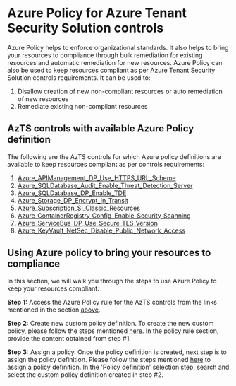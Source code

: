 # Azure Policy for Azure Tenant Security Solution controls

Azure Policy helps to enforce organizational standards. It also helps to bring your resources to compliance through bulk remediation for existing resources and automatic remediation for new resources. Azure Policy can also be used to keep resources compliant as per Azure Tenant Security Solution controls requirements. It can be used to: 
1. Disallow creation of new non-compliant resources or auto remediation of new resources 
2. Remediate existing non-compliant resources

## AzTS controls with available Azure Policy definition

The following are the AzTS controls for which Azure policy definitions are available to keep resources compliant as per controls requirements:

1. [Azure_APIManagement_DP_Use_HTTPS_URL_Scheme](APIManagement/Azure_APIManagement_DP_Use_HTTPS_URL_Scheme/Readme.md)
2. [Azure_SQLDatabase_Audit_Enable_Threat_Detection_Server](SQLServer/Azure_SQLDatabase_Audit_Enable_Threat_Detection_Server/Readme.md)
3. [Azure_SQLDatabase_DP_Enable_TDE](SQLServer/Azure_SQLDatabase_DP_Enable_TDE/Readme.md)
4. [Azure_Storage_DP_Encrypt_In_Transit](Storage/Azure_Storage_DP_Encrypt_In_Transit/Readme.md)
5. [Azure_Subscription_SI_Classic_Resources](Subscription/Azure_Subscription_SI_Classic_Resources/Readme.md)
6. [Azure_ContainerRegistry_Config_Enable_Security_Scanning](ContainerRegistry/Azure_ContainerRegistry_Config_Enable_Security_Scanning/Readme.md)
7. [Azure_ServiceBus_DP_Use_Secure_TLS_Version](./ServiceBus/Azure_ServiceBus_DP_Use_Secure_TLS_Version/README.md)
8. [Azure_KeyVault_NetSec_Disable_Public_Network_Access](./KeyVault/Azure_KeyVault_NetSec_Disable_Public_Network_Access/Readme.md)

## Using Azure policy to bring your resources to compliance

In this section, we will walk you through the steps to use Azure Policy to keep your resources compliant:

**Step 1:** Access the Azure Policy rule for the AzTS controls from the links mentioned in the section [above](#azts-controls-with-available-azure-policy-definition).

**Step 2:** Create new custom policy definition. To create the new custom policy, please follow the steps mentioned [here](https://docs.microsoft.com/en-us/azure/governance/policy/tutorials/create-and-manage#implement-a-new-custom-policy). In the policy rule section, provide the content obtained from step #1.

**Step 3:** Assign a policy. Once the policy definition is created, next step is to assign the policy definition. Please follow the steps mentioned [here](https://docs.microsoft.com/en-us/azure/governance/policy/tutorials/create-and-manage#assign-a-policy) to assign a policy definition. In the 'Policy definition' selection step, search and select the custom policy definition created in step #2. 
